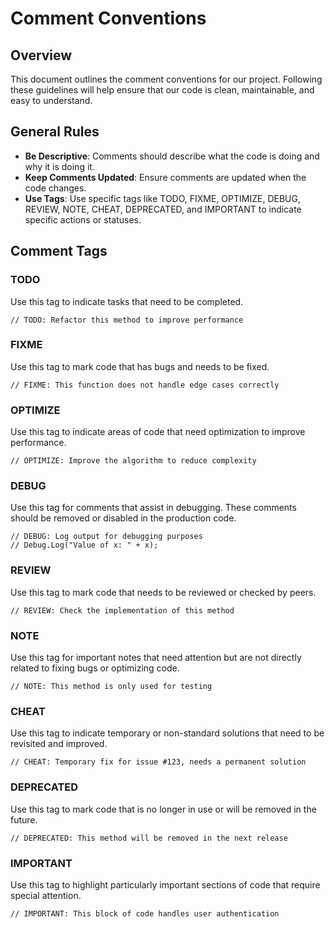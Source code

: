 
# Comment Conventions

## Overview

This document outlines the comment conventions for our project. Following these guidelines will help ensure that our code is clean, maintainable, and easy to understand.

## General Rules

- **Be Descriptive**: Comments should describe what the code is doing and why it is doing it.
- **Keep Comments Updated**: Ensure comments are updated when the code changes.
- **Use Tags**: Use specific tags like TODO, FIXME, OPTIMIZE, DEBUG, REVIEW, NOTE, CHEAT, DEPRECATED, and IMPORTANT to indicate specific actions or statuses.

## Comment Tags

### TODO
Use this tag to indicate tasks that need to be completed.
```
// TODO: Refactor this method to improve performance
```

### FIXME
Use this tag to mark code that has bugs and needs to be fixed.
```
// FIXME: This function does not handle edge cases correctly
```

### OPTIMIZE
Use this tag to indicate areas of code that need optimization to improve performance.
```
// OPTIMIZE: Improve the algorithm to reduce complexity
```

### DEBUG
Use this tag for comments that assist in debugging. These comments should be removed or disabled in the production code.
```
// DEBUG: Log output for debugging purposes
// Debug.Log("Value of x: " + x);
```

### REVIEW
Use this tag to mark code that needs to be reviewed or checked by peers.
```
// REVIEW: Check the implementation of this method
```

### NOTE
Use this tag for important notes that need attention but are not directly related to fixing bugs or optimizing code.
```
// NOTE: This method is only used for testing
```

### CHEAT
Use this tag to indicate temporary or non-standard solutions that need to be revisited and improved.
```
// CHEAT: Temporary fix for issue #123, needs a permanent solution
```

### DEPRECATED
Use this tag to mark code that is no longer in use or will be removed in the future.
```
// DEPRECATED: This method will be removed in the next release
```

### IMPORTANT
Use this tag to highlight particularly important sections of code that require special attention.
```
// IMPORTANT: This block of code handles user authentication
```
